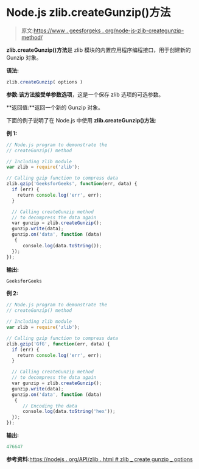# Node.js zlib.createGunzip()方法

> 原文:[https://www . geesforgeks . org/node-js-zlib-creategunzip-method/](https://www.geeksforgeeks.org/node-js-zlib-creategunzip-method/)

**zlib.createGunzip()方法**是 zlib 模块的内置应用程序编程接口，用于创建新的 Gunzip 对象。

**语法:**

```js
zlib.createGunzip( options )
```

**参数:**该方法接受单参数**选项**，这是一个保存 zlib 选项的可选参数。

**返回值:**返回一个新的 Gunzip 对象。

下面的例子说明了在 Node.js 中使用 **zlib.createGunzip()方法**:

**例 1:**

```js
// Node.js program to demonstrate the     
// createGunzip() method

// Including zlib module
var zlib = require('zlib');

// Calling gzip function to compress data
zlib.gzip('GeeksforGeeks', function(err, data) {
  if (err) { 
    return console.log('err', err);
  }

  // Calling createGunzip method
  // to decompress the data again
  var gunzip = zlib.createGunzip();
  gunzip.write(data);
  gunzip.on('data', function (data)
   {
      console.log(data.toString());
  });
});
```

**输出:**

```js
GeeksforGeeks

```

**例 2:**

```js
// Node.js program to demonstrate the     
// createGunzip() method

// Including zlib module
var zlib = require('zlib');

// Calling gzip function to compress data
zlib.gzip('GfG', function(err, data) {
  if (err) { 
    return console.log('err', err);
  }

  // Calling createGunzip method
  // to decompress the data again
  var gunzip = zlib.createGunzip();
  gunzip.write(data);
  gunzip.on('data', function (data)
   {
      // Encoding the data
      console.log(data.toString('hex'));
  });
});
```

**输出:**

```js
476647

```

**参考资料:**[https://nodejs . org/API/zlib . html # zlib _ create gunzip _ options](https://nodejs.org/api/zlib.html#zlib_zlib_creategunzip_options)